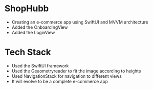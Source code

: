 # ShopHubb
* Creating an e-commerce app using SwiftUI and MVVM architecture
* Added the OnboardingView
* Added the LoginView

# Tech Stack
* Used the SwiftUI framework
* Used the Geaometryreader to fit the image according to heights
* Used NavigationStack for navigation to different views
* It will evolve to be a complete e-commerce app 
